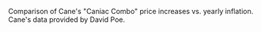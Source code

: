 Comparison of Cane's "Caniac Combo" price increases vs. yearly inflation. Cane's data provided by David Poe. 
